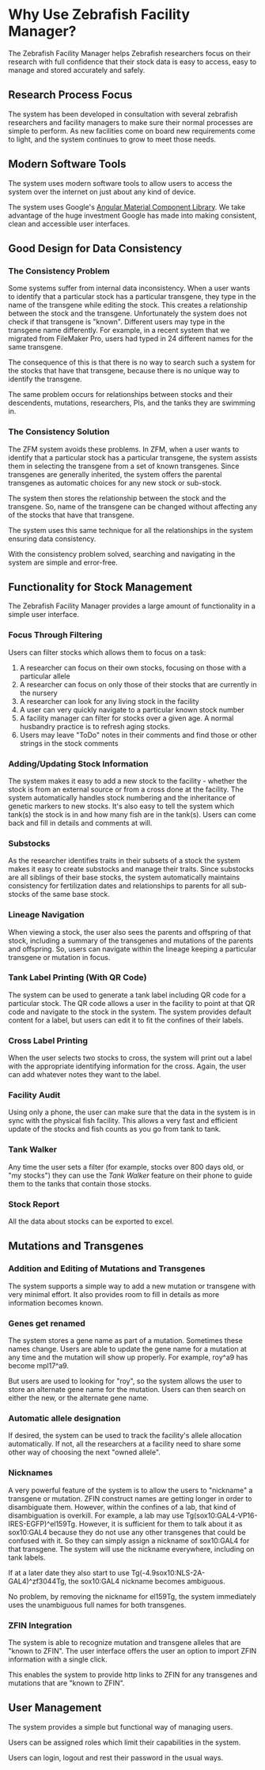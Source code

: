 # Why Use Zebrafish Facility Manager?

The Zebrafish Facility Manager helps
Zebrafish researchers focus on their research with full confidence that their stock data
is easy to access, easy to manage and stored accurately and safely.

## Research Process Focus

The system has been developed in consultation with several zebrafish researchers
and facility managers to make sure their normal processes are simple to perform.
As new facilities come on board new requirements come to light, and the system continues
to grow to meet those needs.

## Modern Software Tools

The system uses modern software tools to allow users to access the system over
the internet on just about any kind of device.

The system uses Google's [Angular Material Component Library](https://material.io/components).
We take advantage of the huge investment Google has made into making consistent,
clean and accessible user interfaces.

## Good Design for Data Consistency

### The Consistency Problem

Some systems suffer from internal data inconsistency.
When a user wants to identify that a particular stock has a particular transgene,
they type in the name of the transgene while editing the stock.
This creates a relationship between the stock and the transgene.
Unfortunately the system does not check if that transgene is "known".
Different users may type in the transgene name differently.
For example, in a recent system that we migrated from FileMaker Pro, users had
typed in 24 different names for the same transgene.

The consequence of this is that there is no way to search such a system for
the stocks that have that transgene, because there is no unique way to identify
the transgene.

The same problem occurs for relationships between stocks and their
descendents, mutations, researchers, PIs, and the tanks they are swimming in.

### The Consistency Solution

The ZFM system avoids these problems.
In ZFM, when a user wants to identify that
a particular stock has a particular transgene, the system assists them
in selecting the transgene from a set of known transgenes.
Since transgenes are generally inherited, the system offers
the parental transgenes as automatic choices for any new stock or sub-stock.

The system then stores the relationship between the stock and the transgene.
So, name of the transgene can be changed without affecting any of the
stocks that have that transgene.

The system uses this same technique for all the relationships in the system
ensuring data consistency.

With the consistency problem solved, searching and navigating in the system are 
simple and error-free.

## Functionality for Stock Management

The Zebrafish Facility Manager provides a large amount of functionality in a
simple user interface.

### Focus Through Filtering

Users can filter stocks which allows them to focus on a task:

1. A researcher can focus on their own stocks, focusing on those with a particular allele
1. A researcher can focus on only those of their stocks that are currently in the nursery
1. A researcher can look for any living stock in the facility
1. A user can very quickly navigate to a particular known stock number
1. A facility manager can filter for stocks over a given age. 
   A normal husbandry practice is to refresh aging stocks.
1. Users may leave "ToDo" notes in their comments and find
   those or other strings in the stock comments
   
### Adding/Updating Stock Information

The system makes it easy to add a new stock to the facility -
whether the stock is from an external source or from a
cross done at the facility.
The system automatically handles stock numbering and the inheritance of genetic markers
to new stocks.
It's also easy to tell the system which tank(s) the stock is in and how many fish are
in the tank(s).
Users can come back and fill in details and comments at will.

### Substocks

As the researcher identifies traits in their subsets of a stock the system makes it easy to
create substocks and manage their traits.
Since substocks are all siblings of their base stocks, the system automatically maintains
consistency for fertilization dates and relationships to parents for all sub-stocks of the
same base stock.

### Lineage Navigation

When viewing a stock, the user also sees the parents and offspring of that stock, including
a summary of the transgenes and mutations of the parents and offspring.
So, users can navigate within the lineage keeping a particular transgene or mutation in focus. 

### Tank Label Printing (With QR Code)

The system can be used to generate a tank label including QR code for a particular stock.
The QR code allows a user in the facility to point at that QR code and navigate
to the stock in the system.
The system provides default content for a label, but users can edit it to fit the
confines of their labels.

### Cross Label Printing

When the user selects two stocks to cross, the system will print out a label
with the appropriate identifying information for the cross.
Again, the user can add whatever notes they want to the label.

### Facility Audit

Using only a phone, the user can make sure that the data in the system is in sync with
the physical fish facility.
This allows a very fast and efficient update of the stocks and
fish counts as you go from tank to tank.

### Tank Walker

Any time the user sets a filter (for example, stocks over 800 days old, or "my stocks")
they can use the *Tank Walker* feature on their phone
to guide them to the tanks that
contain those stocks.

### Stock Report

All the data about stocks can be exported to excel.

## Mutations and Transgenes

### Addition and Editing of Mutations and Transgenes

The system supports a simple way to add a new mutation or transgene with very minimal
effort.
It also provides room to fill in details as more information becomes known.

### Genes get renamed

The system stores a gene name as part of a mutation.
Sometimes these names change.
Users are able to update the gene name for a mutation at any time and the
mutation will show up properly.  For example, roy^a9 has become mpl17^a9.

But users are used to looking for "roy", so the system allows the user to store
an alternate gene name for the mutation. Users can then search on either the new,
or the alternate gene name.

### Automatic allele designation

If desired, the system can be used to track the facility's allele allocation
automatically.  If not, all the researchers at a facility
need to share some other way of choosing the next
"owned allele".

### Nicknames

A very powerful feature of the system is to allow the users to "nickname"
a transgene or mutation.
ZFIN construct names are getting longer in order to disambiguate them.
However, within the confines of a lab, that kind of disambiguation is overkill.
For example, a lab may use Tg(sox10:GAL4-VP16-IRES-EGFP)^el159Tg.
However, it is sufficient for them to talk about it as sox10:GAL4 because they
do not use any other transgenes that could be confused with it.
So they can simply assign a nickname of sox10:GAL4 for that transgene.
The system will use the nickname everywhere, including on tank labels.

If at a later date they also start to use Tg(-4.9sox10:NLS-2A-GAL4)^zf3044Tg,
the sox10:GAL4 nickname becomes ambiguous. 

No problem, by removing the nickname for
el159Tg, the system immediately uses the unambiguous full names for both transgenes.

### ZFIN Integration

The system is able to recognize mutation and transgene alleles that are
"known to ZFIN". The user interface offers
the user an option to import ZFIN information with a single click.

This enables the system to provide http links to ZFIN for any transgenes and
mutations that are "known to ZFIN".

## User Management

The system provides a simple but functional way of managing users.

Users can be assigned roles which limit their capabilities in the system.

Users can login, logout and rest their password in the usual ways.
